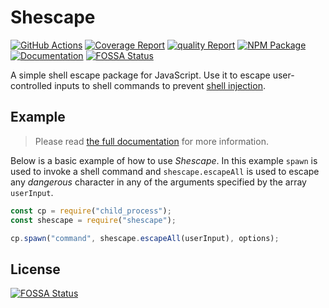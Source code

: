 # Shescape

[![GitHub Actions][ci-image]][ci-url]
[![Coverage Report][coverage-image]][coverage-url]
[![quality Report][quality-image]][quality-url]
[![NPM Package][npm-image]][npm-url]
[![Documentation][docs-image]][docs-url]
[![FOSSA Status](https://app.fossa.com/api/projects/git%2Bgithub.com%2Fericcornelissen%2Fshescape.svg?type=shield)](https://app.fossa.com/projects/git%2Bgithub.com%2Fericcornelissen%2Fshescape?ref=badge_shield)

A simple shell escape package for JavaScript. Use it to escape user-controlled
inputs to shell commands to prevent [shell injection].

## Example

> Please read [the full documentation][docs-url] for more information.

Below is a basic example of how to use _Shescape_. In this example `spawn` is
used to invoke a shell command and `shescape.escapeAll` is used to escape any
_dangerous_ character in any of the arguments specified by the array
`userInput`.

```js
const cp = require("child_process");
const shescape = require("shescape");

cp.spawn("command", shescape.escapeAll(userInput), options);
```

[shell injection]: https://portswigger.net/web-security/os-command-injection
[ci-url]: https://github.com/ericcornelissen/shescape/actions?query=workflow%3A%22Test+and+Lint%22+branch%3Amain
[ci-image]: https://img.shields.io/github/workflow/status/ericcornelissen/shescape/Test%20and%20Lint/main?logo=github
[coverage-url]: https://codecov.io/gh/ericcornelissen/shescape
[coverage-image]: https://codecov.io/gh/ericcornelissen/shescape/branch/main/graph/badge.svg
[quality-url]: https://codeclimate.com/github/ericcornelissen/shescape/maintainability
[quality-image]: https://api.codeclimate.com/v1/badges/6eb1a10f41cf6950b6ce/maintainability
[npm-url]: https://www.npmjs.com/package/shescape
[npm-image]: https://img.shields.io/npm/v/shescape.svg
[docs-url]: https://ericcornelissen.github.io/shescape/
[docs-image]: https://img.shields.io/badge/read-the%20docs-informational


## License
[![FOSSA Status](https://app.fossa.com/api/projects/git%2Bgithub.com%2Fericcornelissen%2Fshescape.svg?type=large)](https://app.fossa.com/projects/git%2Bgithub.com%2Fericcornelissen%2Fshescape?ref=badge_large)